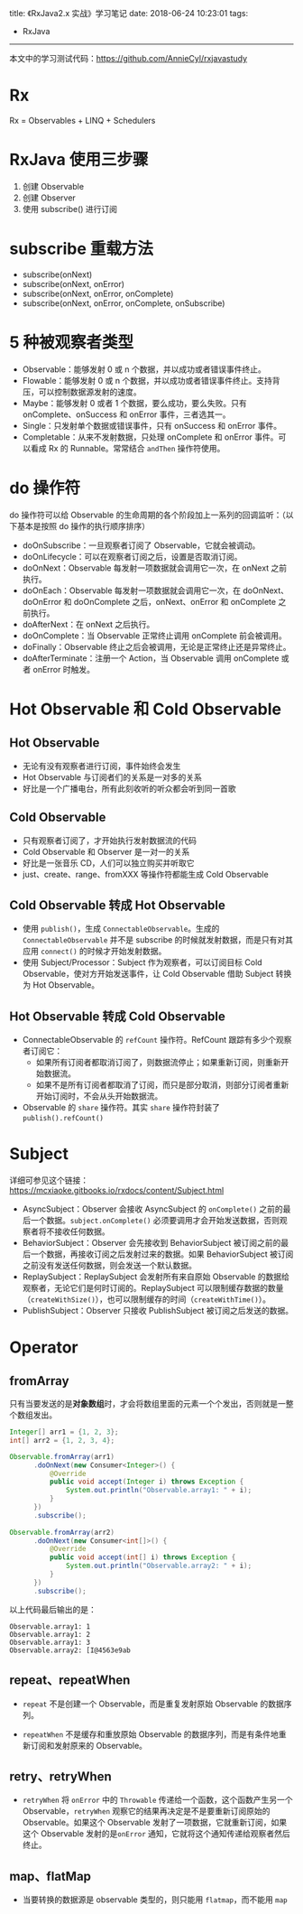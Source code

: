 title: 《RxJava2.x 实战》学习笔记
date: 2018-06-24 10:23:01
tags:
- RxJava
---
本文中的学习测试代码：https://github.com/AnnieCyl/rxjavastudy

# Rx

Rx = Observables + LINQ + Schedulers

# RxJava 使用三步骤

1. 创建 Observable
2. 创建 Observer
3. 使用 subscribe() 进行订阅

# subscribe 重载方法

- subscribe(onNext)
- subscribe(onNext, onError)
- subscribe(onNext, onError, onComplete)
- subscribe(onNext, onError, onComplete, onSubscribe)

# 5 种被观察者类型

- Observable：能够发射 0 或 n 个数据，并以成功或者错误事件终止。
- Flowable：能够发射 0 或 n 个数据，并以成功或者错误事件终止。支持背压，可以控制数据源发射的速度。
- Maybe：能够发射 0 或者 1 个数据，要么成功，要么失败。只有 onComplete、onSuccess 和 onError 事件，三者选其一。
- Single：只发射单个数据或错误事件，只有 onSuccess 和 onError 事件。
- Completable：从来不发射数据，只处理 onComplete 和 onError 事件。可以看成 Rx 的 Runnable。常常结合 `andThen` 操作符使用。

# do 操作符

do 操作符可以给 Observable 的生命周期的各个阶段加上一系列的回调监听：（以下基本是按照 do 操作的执行顺序排序）
- doOnSubscribe：一旦观察者订阅了 Observable，它就会被调动。
- doOnLifecycle：可以在观察者订阅之后，设置是否取消订阅。
- doOnNext：Observable 每发射一项数据就会调用它一次，在 onNext 之前执行。
- doOnEach：Observable 每发射一项数据就会调用它一次，在 doOnNext、doOnError 和 doOnComplete 之后，onNext、onError 和 onComplete 之前执行。
- doAfterNext：在 onNext 之后执行。
- doOnComplete：当 Observable 正常终止调用 onComplete 前会被调用。
- doFinally：Observable 终止之后会被调用，无论是正常终止还是异常终止。
- doAfterTerminate：注册一个 Action，当 Observable 调用 onComplete 或者 onError 时触发。

# Hot Observable 和 Cold Observable

## Hot Observable

- 无论有没有观察者进行订阅，事件始终会发生
- Hot Observable 与订阅者们的关系是一对多的关系
- 好比是一个广播电台，所有此刻收听的听众都会听到同一首歌

## Cold Observable

- 只有观察者订阅了，才开始执行发射数据流的代码
- Cold Observable 和 Observer 是一对一的关系
- 好比是一张音乐 CD，人们可以独立购买并听取它
- just、create、range、fromXXX 等操作符都能生成 Cold Observable

## Cold Observable 转成 Hot Observable

- 使用 `publish()`，生成 `ConnectableObservable`。生成的 `ConnectableObservable` 并不是 subscribe 的时候就发射数据，而是只有对其应用 `connect()` 的时候才开始发射数据。
- 使用 Subject/Processor：Subject 作为观察者，可以订阅目标 Cold Observable，使对方开始发送事件，让 Cold Observable 借助 Subject 转换为 Hot Observable。

## Hot Observable 转成 Cold Observable

- ConnectableObservable 的 `refCount` 操作符。RefCount 跟踪有多少个观察者订阅它：
  - 如果所有订阅者都取消订阅了，则数据流停止；如果重新订阅，则重新开始数据流。
  - 如果不是所有订阅者都取消了订阅，而只是部分取消，则部分订阅者重新开始订阅时，不会从头开始数据流。
- Observable 的 `share` 操作符。其实 `share` 操作符封装了 `publish().refCount()`

# Subject

详细可参见这个链接：https://mcxiaoke.gitbooks.io/rxdocs/content/Subject.html          
- AsyncSubject：Observer 会接收 AsyncSubject 的 `onComplete()` 之前的最后一个数据。`subject.onComplete()` 必须要调用才会开始发送数据，否则观察者将不接收任何数据。
- BehaviorSubject：Observer 会先接收到 BehaviorSubject 被订阅之前的最后一个数据，再接收订阅之后发射过来的数据。如果 BehaviorSubject 被订阅之前没有发送任何数据，则会发送一个默认数据。
- ReplaySubject：ReplaySubject 会发射所有来自原始 Observable 的数据给观察者，无论它们是何时订阅的。ReplaySubject 可以限制缓存数据的数量（`createWithSize()`），也可以限制缓存的时间（`createWithTime()`）。
- PublishSubject：Observer 只接收 PublishSubject 被订阅之后发送的数据。

# Operator

## fromArray

只有当要发送的是**对象数组**时，才会将数组里面的元素一个个发出，否则就是一整个数组发出。

  ```java
  Integer[] arr1 = {1, 2, 3};
  int[] arr2 = {1, 2, 3, 4};
  
  Observable.fromArray(arr1)
        .doOnNext(new Consumer<Integer>() {
            @Override
            public void accept(Integer i) throws Exception {
                System.out.println("Observable.array1: " + i);
            }
        })
        .subscribe();
        
  Observable.fromArray(arr2)
        .doOnNext(new Consumer<int[]>() {
            @Override
            public void accept(int[] i) throws Exception {
                System.out.println("Observable.array2: " + i);
            }
        })
        .subscribe();
  ```

  以上代码最后输出的是：

  ```
  Observable.array1: 1
  Observable.array1: 2
  Observable.array1: 3
  Observable.array2: [I@4563e9ab
  ```

## repeat、repeatWhen

- `repeat` 不是创建一个 Observable，而是重复发射原始 Observable 的数据序列。

- `repeatWhen` 不是缓存和重放原始 Observable 的数据序列，而是有条件地重新订阅和发射原来的 Observable。

## retry、retryWhen

- `retryWhen` 将 `onError` 中的 `Throwable` 传递给一个函数，这个函数产生另一个Observable，`retryWhen` 观察它的结果再决定是不是要重新订阅原始的 Observable。如果这个 Observable 发射了一项数据，它就重新订阅，如果这个 Observable 发射的是`onError` 通知，它就将这个通知传递给观察者然后终止。

## map、flatMap

- 当要转换的数据源是 observable 类型的，则只能用 `flatmap`，而不能用 `map`



